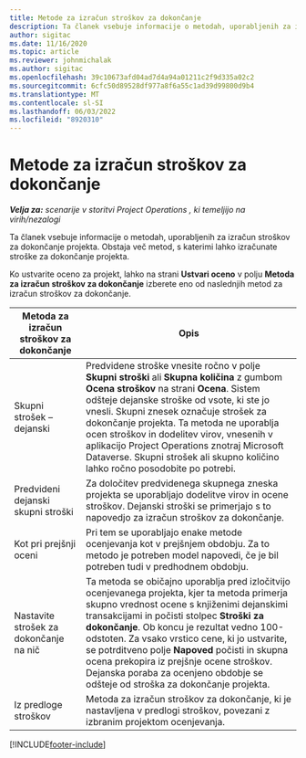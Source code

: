 ```yaml
---
title: Metode za izračun stroškov za dokončanje
description: Ta članek vsebuje informacije o metodah, uporabljenih za izračun stroškov za dokončanje projekta.
author: sigitac
ms.date: 11/16/2020
ms.topic: article
ms.reviewer: johnmichalak
ms.author: sigitac
ms.openlocfilehash: 39c10673afd04ad7d4a94a01211c2f9d335a02c2
ms.sourcegitcommit: 6cfc50d89528df977a8f6a55c1ad39d99800d9b4
ms.translationtype: MT
ms.contentlocale: sl-SI
ms.lasthandoff: 06/03/2022
ms.locfileid: "8920310"
---
```

# <a name="cost-to-complete-methods"></a>Metode za izračun stroškov za dokončanje

_**Velja za:** scenarije v storitvi Project Operations , ki temeljijo na virih/nezalogi_

Ta članek vsebuje informacije o metodah, uporabljenih za izračun stroškov za dokončanje projekta. Obstaja več metod, s katerimi lahko izračunate stroške za dokončanje projekta. 

Ko ustvarite oceno za projekt, lahko na strani **Ustvari oceno** v polju **Metoda za izračun stroškov za dokončanje** izberete eno od naslednjih metod za izračun stroškov za dokončanje.

| Metoda za izračun stroškov za dokončanje    | Opis                                                                                                                                                                                                                                                                                                                                                                                                                                                                                        |
|------------------------------|----------------------------------------------------------------------------------------------------------------------------------------------------------------------------------------------------------------------------------------------------------------------------------------------------------------------------------------------------------------------------------------------------------------------------------------------------------------------------------------------------|
| Skupni strošek – dejanski            | Predvidene stroške vnesite ročno v polje **Skupni stroški** ali **Skupna količina** z gumbom **Ocena stroškov** na strani **Ocena**. Sistem odšteje dejanske stroške od vsote, ki ste jo vnesli. Skupni znesek označuje strošek za dokončanje projekta. Ta metoda ne uporablja ocen stroškov in dodelitev virov, vnesenih v aplikacijo Project Operations znotraj Microsoft Dataverse. Skupni strošek ali skupno količino lahko ročno posodobite po potrebi.  |
| Predvideni dejanski skupni stroški        | Za določitev predvidenega skupnega zneska projekta se uporabljajo dodelitve virov in ocene stroškov. Dejanski stroški se primerjajo s to napovedjo za izračun stroškov za dokončanje.                                                                                                                                                                                                                                                                          |
| Kot pri prejšnji oceni         | Pri tem se uporabljajo enake metode ocenjevanja kot v prejšnjem obdobju. Za to metodo je potreben model napovedi, če je bil potreben tudi v predhodnem obdobju.                                                                                                                                                                                                                                                                                                                           |
| Nastavite strošek za dokončanje na nič | Ta metoda se običajno uporablja pred izločitvijo ocenjevanega projekta, kjer ta metoda primerja skupno vrednost ocene s knjiženimi dejanskimi transakcijami in počisti stolpec **Stroški za dokončanje**. Ob koncu je rezultat vedno 100-odstoten. Za vsako vrstico cene, ki jo ustvarite, se potrditveno polje **Napoved** počisti in skupna ocena prekopira iz prejšnje ocene stroškov. Dejanska poraba za ocenjeno obdobje se odšteje od stroška za dokončanje projekta.              |
| Iz predloge stroškov           | Metoda za izračun stroškov za dokončanje, ki je nastavljena v predlogi stroškov, povezani z izbranim projektom ocenjevanja.                                                                                                                                                                                                                                                                                                                                                                          |


[!INCLUDE[footer-include](../includes/footer-banner.md)]